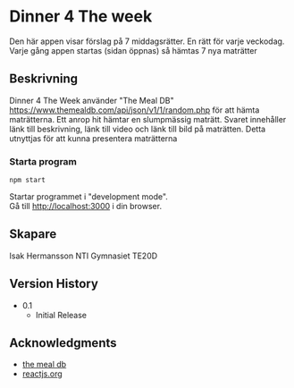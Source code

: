 # Dinner 4 The week

Den här appen visar förslag på 7 middagsrätter. En rätt för varje veckodag. Varje gång appen startas (sidan öppnas) så hämtas 7 nya maträtter

## Beskrivning

Dinner 4 The Week använder "The Meal DB" https://www.themealdb.com/api/json/v1/1/random.php för att hämta maträtterna. Ett anrop hit hämtar en slumpmässig maträtt. Svaret innehåller länk till beskrivning, länk till video och länk till bild på maträtten. Detta utnyttjas för att kunna presentera maträtterna


### Starta program

 `npm start`

Startar programmet i  "development mode".\
Gå till [http://localhost:3000](http://localhost:3000) i din browser.


## Skapare
Isak Hermansson NTI Gymnasiet TE20D

## Version History
* 0.1
    * Initial Release


## Acknowledgments

* [the meal db](https://www.themealdb.com)
* [reactjs.org](https://legacy.reactjs.org/tutorial/tutorial.html)


